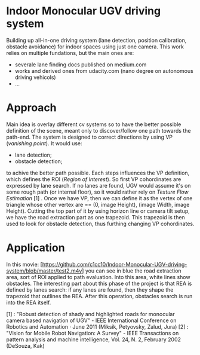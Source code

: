 # Indoor Monocular UGV driving system
Building up all-in-one driving system (lane detection, position calibration, obstacle avoidance) for indoor spaces using just one camera. This work relies on multiple fundations, but the main ones are:

- severale lane finding docs published on medium.com
- works and derived ones from udacity.com (nano degree on autonomous driving vehicols)
- ...

# Approach
Main idea is overlay different cv systems so to have the better possible definition of the scene, meant only to discover/follow one path towards the path-end. The system is designed to correct directions by using VP (*vanishing point*). It would use:

- lane detection;
- obstacle detection;

to achive the better path possible. Each steps influences the VP definition, which defines the ROI (*Region of Interest*). So first VP cohordinates are expressed by lane search. If no lanes are found, UGV would assume it's on some rough path (or internal floor), so it would rather rely on *Texture Flow Estimation* [1] . Once we have VP, then we can define it as the vertex of one triangle whose other vertex are == (0, image Height), (image Width, image Height). Cutting the top part of it by using horizon line or camera tilt setup, we have the road extraction part as one trapezoid. 
This trapezoid is then used to look for obstacle detection, thus furthing changing VP cohordinates. 

# Application
In this movie: [https://github.com/c1cc10/Indoor-Monocular-UGV-driving-system/blob/master/test2.m4v] you can see in blue the road extraction area, sort of ROI applied to path evaluation. Into this area, white lines show obstacles. The interesting part about this phase of the project is that REA is defined by lanes search: if any lanes are found, then they shape the trapezoid that outlines the REA. After this operation, obstacles search is run into the REA itself. 

[1] : "Robust detection of shady and highlighted roads for monocular camera based navigation of UGV" -  IEEE International Conference on Robotics and Automation · June 2011 (Miksik, Petyovsky, Zalud, Jura)
[2] : "Vision for Mobile Robot Navigation: A Survey" - IEEE Transactions on pattern analysis and machine intelligence, Vol. 24, N. 2, February 2002 (DeSouza, Kak)
